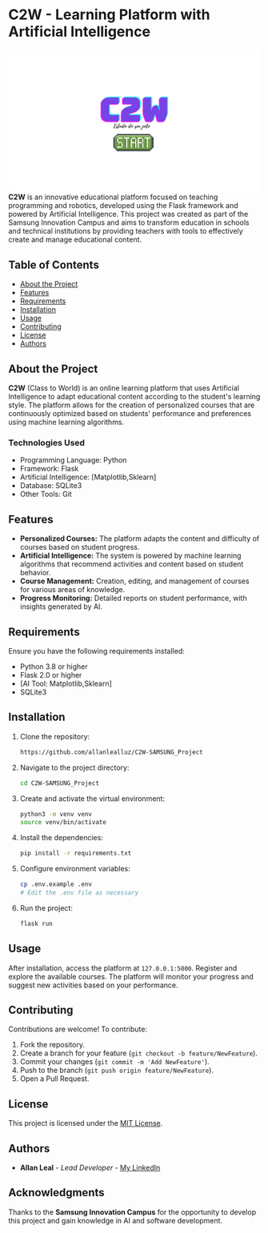 # C2W - Learning Platform with Artificial Intelligence
![Uploading](logoC2W2.png)
**C2W** is an innovative educational platform focused on teaching programming and robotics, developed using the Flask framework and powered by Artificial Intelligence. This project was created as part of the Samsung Innovation Campus and aims to transform education in schools and technical institutions by providing teachers with tools to effectively create and manage educational content.

## Table of Contents

- [About the Project](#about-the-project)
- [Features](#features)
- [Requirements](#requirements)
- [Installation](#installation)
- [Usage](#usage)
- [Contributing](#contributing)
- [License](#license)
- [Authors](#authors)

## About the Project

**C2W** (Class to World) is an online learning platform that uses Artificial Intelligence to adapt educational content according to the student's learning style. The platform allows for the creation of personalized courses that are continuously optimized based on students' performance and preferences using machine learning algorithms.

### Technologies Used

- Programming Language: Python
- Framework: Flask
- Artificial Intelligence: [Matplotlib,Sklearn]
- Database: SQLite3
- Other Tools: Git

## Features

- **Personalized Courses:** The platform adapts the content and difficulty of courses based on student progress.
- **Artificial Intelligence:** The system is powered by machine learning algorithms that recommend activities and content based on student behavior.
- **Course Management:** Creation, editing, and management of courses for various areas of knowledge.
- **Progress Monitoring:** Detailed reports on student performance, with insights generated by AI.

## Requirements

Ensure you have the following requirements installed:

- Python 3.8 or higher
- Flask 2.0 or higher
- [AI Tool: Matplotlib,Sklearn]
- SQLite3

## Installation

1. Clone the repository:

    ```bash
   https://github.com/allanlealluz/C2W-SAMSUNG_Project
    ```

2. Navigate to the project directory:

    ```bash
    cd C2W-SAMSUNG_Project
    ```

3. Create and activate the virtual environment:

    ```bash
    python3 -m venv venv
    source venv/bin/activate
    ```

4. Install the dependencies:

    ```bash
    pip install -r requirements.txt
    ```

5. Configure environment variables:

    ```bash
    cp .env.example .env
    # Edit the .env file as necessary
    ```

6. Run the project:

    ```bash
    flask run
    ```

## Usage

After installation, access the platform at `127.0.0.1:5000`. Register and explore the available courses. The platform will monitor your progress and suggest new activities based on your performance.

## Contributing

Contributions are welcome! To contribute:

1. Fork the repository.
2. Create a branch for your feature (`git checkout -b feature/NewFeature`).
3. Commit your changes (`git commit -m 'Add NewFeature'`).
4. Push to the branch (`git push origin feature/NewFeature`).
5. Open a Pull Request.

## License

This project is licensed under the [MIT License](LICENSE).

## Authors

- **Allan Leal** - *Lead Developer* - [My LinkedIn](https://br.linkedin.com/in/allan-leal-programmer)

## Acknowledgments

Thanks to the **Samsung Innovation Campus** for the opportunity to develop this project and gain knowledge in AI and software development.
